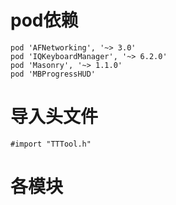 #  pod依赖
```
pod 'AFNetworking', '~> 3.0'
pod 'IQKeyboardManager', '~> 6.2.0'
pod 'Masonry', '~> 1.1.0'
pod 'MBProgressHUD'
```
# 导入头文件
```
#import "TTTool.h"
```
# 各模块

## 
